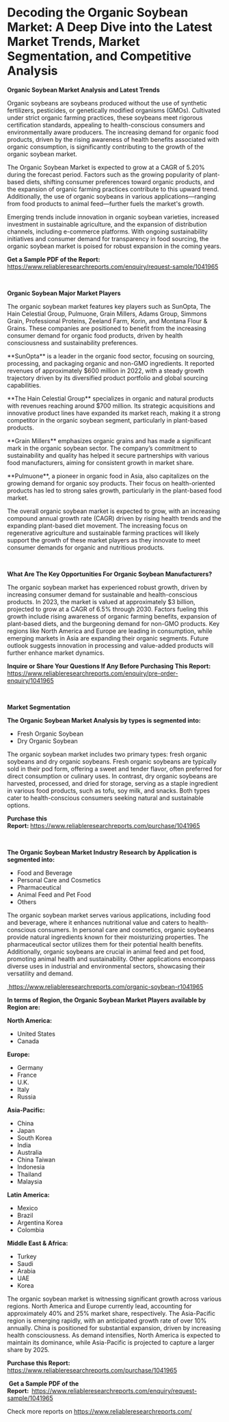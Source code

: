 <p><h1>Decoding the Organic Soybean Market: A Deep Dive into the Latest Market Trends, Market Segmentation, and Competitive Analysis</h1></p><p><strong>Organic Soybean Market Analysis and Latest Trends</strong></p>
<p><p>Organic soybeans are soybeans produced without the use of synthetic fertilizers, pesticides, or genetically modified organisms (GMOs). Cultivated under strict organic farming practices, these soybeans meet rigorous certification standards, appealing to health-conscious consumers and environmentally aware producers. The increasing demand for organic food products, driven by the rising awareness of health benefits associated with organic consumption, is significantly contributing to the growth of the organic soybean market. </p><p>The Organic Soybean Market is expected to grow at a CAGR of 5.20% during the forecast period. Factors such as the growing popularity of plant-based diets, shifting consumer preferences toward organic products, and the expansion of organic farming practices contribute to this upward trend. Additionally, the use of organic soybeans in various applications—ranging from food products to animal feed—further fuels the market's growth. </p><p>Emerging trends include innovation in organic soybean varieties, increased investment in sustainable agriculture, and the expansion of distribution channels, including e-commerce platforms. With ongoing sustainability initiatives and consumer demand for transparency in food sourcing, the organic soybean market is poised for robust expansion in the coming years.</p></p>
<p><strong>Get a Sample PDF of the Report:&nbsp;</strong> <a href="https://www.reliableresearchreports.com/enquiry/request-sample/1041965?utm_campaign=2030&utm_medium=2&utm_source=Github&utm_content=ia&utm_term=14022025&utm_id=organic-soybean">https://www.reliableresearchreports.com/enquiry/request-sample/1041965</a></p>
<p>&nbsp;</p>
<p><strong>Organic Soybean Major Market Players</strong></p>
<p><p>The organic soybean market features key players such as SunOpta, The Hain Celestial Group, Pulmuone, Grain Millers, Adams Group, Simmons Grain, Professional Proteins, Zeeland Farm, Korin, and Montana Flour & Grains. These companies are positioned to benefit from the increasing consumer demand for organic food products, driven by health consciousness and sustainability preferences.</p><p>**SunOpta** is a leader in the organic food sector, focusing on sourcing, processing, and packaging organic and non-GMO ingredients. It reported revenues of approximately $600 million in 2022, with a steady growth trajectory driven by its diversified product portfolio and global sourcing capabilities.</p><p>**The Hain Celestial Group** specializes in organic and natural products with revenues reaching around $700 million. Its strategic acquisitions and innovative product lines have expanded its market reach, making it a strong competitor in the organic soybean segment, particularly in plant-based products.</p><p>**Grain Millers** emphasizes organic grains and has made a significant mark in the organic soybean sector. The company’s commitment to sustainability and quality has helped it secure partnerships with various food manufacturers, aiming for consistent growth in market share.</p><p>**Pulmuone**, a pioneer in organic food in Asia, also capitalizes on the growing demand for organic soy products. Their focus on health-oriented products has led to strong sales growth, particularly in the plant-based food market.</p><p>The overall organic soybean market is expected to grow, with an increasing compound annual growth rate (CAGR) driven by rising health trends and the expanding plant-based diet movement. The increasing focus on regenerative agriculture and sustainable farming practices will likely support the growth of these market players as they innovate to meet consumer demands for organic and nutritious products.</p></p>
<p>&nbsp;</p>
<p><strong>What Are The Key Opportunities For Organic Soybean Manufacturers?</strong></p>
<p><p>The organic soybean market has experienced robust growth, driven by increasing consumer demand for sustainable and health-conscious products. In 2023, the market is valued at approximately $3 billion, projected to grow at a CAGR of 6.5% through 2030. Factors fueling this growth include rising awareness of organic farming benefits, expansion of plant-based diets, and the burgeoning demand for non-GMO products. Key regions like North America and Europe are leading in consumption, while emerging markets in Asia are expanding their organic segments. Future outlook suggests innovation in processing and value-added products will further enhance market dynamics.</p></p>
<p><strong>Inquire or Share Your Questions If Any Before Purchasing This Report:</strong> <a href="https://www.reliableresearchreports.com/enquiry/pre-order-enquiry/1041965?utm_campaign=2030&utm_medium=2&utm_source=Github&utm_content=ia&utm_term=14022025&utm_id=organic-soybean">https://www.reliableresearchreports.com/enquiry/pre-order-enquiry/1041965</a></p>
<p>&nbsp;</p>
<p><strong>Market Segmentation</strong></p>
<p><strong>The Organic Soybean Market Analysis by types is segmented into:</strong></p>
<p><ul><li>Fresh Organic Soybean</li><li>Dry Organic Soybean</li></ul></p>
<p><p>The organic soybean market includes two primary types: fresh organic soybeans and dry organic soybeans. Fresh organic soybeans are typically sold in their pod form, offering a sweet and tender flavor, often preferred for direct consumption or culinary uses. In contrast, dry organic soybeans are harvested, processed, and dried for storage, serving as a staple ingredient in various food products, such as tofu, soy milk, and snacks. Both types cater to health-conscious consumers seeking natural and sustainable options.</p></p>
<p><strong>Purchase this Report:&nbsp;</strong><a href="https://www.reliableresearchreports.com/purchase/1041965?utm_campaign=2030&utm_medium=2&utm_source=Github&utm_content=ia&utm_term=14022025&utm_id=organic-soybean">https://www.reliableresearchreports.com/purchase/1041965</a></p>
<p>&nbsp;</p>
<p><strong>The Organic Soybean Market Industry Research by Application is segmented into:</strong></p>
<p><ul><li>Food and Beverage</li><li>Personal Care and Cosmetics</li><li>Pharmaceutical</li><li>Animal Feed and Pet Food</li><li>Others</li></ul></p>
<p><p>The organic soybean market serves various applications, including food and beverage, where it enhances nutritional value and caters to health-conscious consumers. In personal care and cosmetics, organic soybeans provide natural ingredients known for their moisturizing properties. The pharmaceutical sector utilizes them for their potential health benefits. Additionally, organic soybeans are crucial in animal feed and pet food, promoting animal health and sustainability. Other applications encompass diverse uses in industrial and environmental sectors, showcasing their versatility and demand.</p></p>
<p><a href="https://www.reliableresearchreports.com/organic-soybean-r1041965?utm_campaign=2030&utm_medium=2&utm_source=Github&utm_content=ia&utm_term=14022025&utm_id=organic-soybean">&nbsp;https://www.reliableresearchreports.com/organic-soybean-r1041965</a></p>
<p><strong>In terms of Region, the Organic Soybean Market Players available by Region are:</strong></p>
<p>
    <p> <strong> North America: </strong>
        <ul>
            <li>United States</li>
            <li>Canada</li>
        </ul>
        </p> 
    <p> <strong> Europe: </strong>
        <ul>
            <li>Germany</li>
            <li>France</li>
            <li>U.K.</li>
            <li>Italy</li>
            <li>Russia</li>
        </ul>
        </p> 
    <p> <strong> Asia-Pacific: </strong>
        <ul>
            <li>China</li>
            <li>Japan</li>
            <li>South Korea</li>
            <li>India</li>
            <li>Australia</li>
            <li>China Taiwan</li>
            <li>Indonesia</li>
            <li>Thailand</li>
            <li>Malaysia</li>
        </ul>
        </p> 
    <p> <strong> Latin America: </strong>
        <ul>
            <li>Mexico</li>
            <li>Brazil</li>
            <li>Argentina Korea</li>
            <li>Colombia</li>
        </ul>
        </p> 
    <p> <strong> Middle East & Africa: </strong>
        <ul>
            <li>Turkey</li>
            <li>Saudi</li>
            <li>Arabia</li>
            <li>UAE</li>
            <li>Korea</li>
        </ul>
    </p>
    </p>
<p><p>The organic soybean market is witnessing significant growth across various regions. North America and Europe currently lead, accounting for approximately 40% and 25% market share, respectively. The Asia-Pacific region is emerging rapidly, with an anticipated growth rate of over 10% annually. China is positioned for substantial expansion, driven by increasing health consciousness. As demand intensifies, North America is expected to maintain its dominance, while Asia-Pacific is projected to capture a larger share by 2025.</p></p>
<p><strong>Purchase this Report: </strong><a href="https://www.reliableresearchreports.com/purchase/1041965?utm_campaign=2030&utm_medium=2&utm_source=Github&utm_content=ia&utm_term=14022025&utm_id=organic-soybean">https://www.reliableresearchreports.com/purchase/1041965</a></p>
<p>&nbsp;<strong>Get a Sample PDF of the Report:&nbsp;&nbsp;</strong><a href="https://www.reliableresearchreports.com/enquiry/request-sample/1041965?utm_campaign=2030&utm_medium=2&utm_source=Github&utm_content=ia&utm_term=14022025&utm_id=organic-soybean">https://www.reliableresearchreports.com/enquiry/request-sample/1041965</a></p>
<p><strong></strong></p>
<p>Check more reports on <a href="https://www.reliableresearchreports.com/?utm_campaign=2030&utm_medium=2&utm_source=Github&utm_content=ia&utm_term=14022025&utm_id=organic-soybean">https://www.reliableresearchreports.com/</a></p>